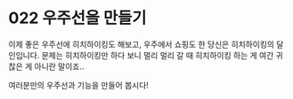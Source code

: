 # 022 우주선을 만들기
이제 좋은 우주선에 히치하이킹도 해보고, 우주에서 쇼핑도 한 당신은 히치하이킹의 달인입니다. 문제는 히치하이킹만 하다 보니 멀리 멀리 갈 때 히치하이킹 하는 게 여간 귀찮은 게 아니란 말이죠..

여러분만의 우주선과 기능을 만들어 봅시다!
